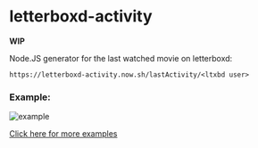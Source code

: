 # letterboxd-activity
**WIP**

Node.JS generator for the last watched movie on letterboxd:

`https://letterboxd-activity.now.sh/lastActivity/<ltxbd user>`

### Example:
![example](https://i.imgur.com/iMfnd8f.png)

[Click here for more examples](https://imgur.com/a/E6Eujhn)
